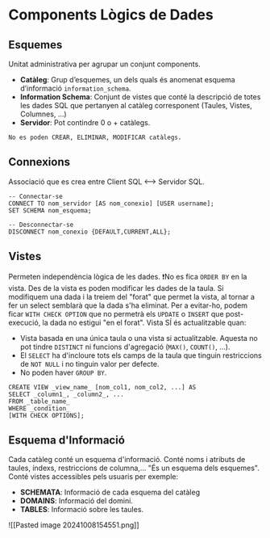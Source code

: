 
# Components Lògics de Dades
## Esquemes
Unitat administrativa per agrupar un conjunt components.
- **Catàleg**: Grup d’esquemes, un dels quals és anomenat esquema d’informació `information_schema`.
- **Information Schema**: Conjunt de vistes que conté la descripció de totes les dades SQL que pertanyen al catàleg corresponent (Taules, Vistes, Columnes, ...)
- **Servidor**: Pot contindre 0 o + catàlegs.

```ad-info
No es poden CREAR, ELIMINAR, MODIFICAR catàlegs.
```

## Connexions
Associació que es crea entre Client SQL <--> Servidor SQL.
```PostgreSQL
-- Connectar-se
CONNECT TO nom_servidor [AS nom_conexio] [USER username];
SET SCHEMA nom_esquema;

-- Desconnectar-se
DISCONNECT nom_conexio {DEFAULT,CURRENT,ALL};
```

## Vistes
Permeten independència lògica de les dades.
❗No es fica ``ORDER BY`` en la vista. 
Des de la vista es poden modificar les dades de la taula. 
Si modifiquem una dada i la treiem del "forat" que permet la vista, al tornar a fer un select semblarà que la dada s'ha eliminat.
Per a evitar-ho, podem ficar `WITH CHECK OPTION` que no permetrà els `UPDATE` o `INSERT` que post-execució, la dada no estigui "en el forat".
Vista SÍ és actualitzable quan:
- Vista basada en una única taula o una vista si actualitzable. Aquesta no pot tindre `DISTINCT` ni funcions d'agregació (`MAX()`, `COUNT()`, ...).
- El `SELECT` ha d'incloure tots els camps de la taula que tinguin restriccions de `NOT NULL` i no tinguin valor per defecte.
- No poden haver `GROUP BY`.

```PostgreSQL
CREATE VIEW _view_name_ [nom_col1, nom_col2, ...] AS  
SELECT _column1_, _column2_, ...  
FROM _table_name_  
WHERE _condition_
[WITH CHECK OPTIONS];
```

## Esquema d'Informació
Cada catàleg conté un esquema d'informació.
Conté noms i atributs de taules, índexs, restriccions de columna,...
"És un esquema dels esquemes".
Conté vistes accessibles pels usuaris per exemple:
- **SCHEMATA**: Informació  de cada esquema del catàleg
- **DOMAINS**: Informació del domini.
- **TABLES**: Informació sobre les taules.

![[Pasted image 20241008154551.png]]
